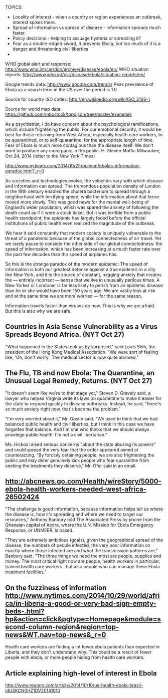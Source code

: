 TOPICS:
* Locality of interest - when a country or region experiences an outbreak, interest spikes there.
* Spread of information vs spread of disease - information spreads much faster.
* Policy decisions - helping to assuage hysteria or spreading it?
* Fear as a double-edged sword, it prevents Ebola, but too much of it is a danger and threatening civil liberties
* 


WHO global alert and response: http://www.who.int/csr/don/archive/disease/ebola/en/
WHO situation reports: http://www.who.int/csr/disease/ebola/situation-reports/en/

Google trends data: http://www.google.com/trends/
Peak prevalence of Ebola as a search term in the US over the period is 1.0

Source for country ISO codes: http://en.wikipedia.org/wiki/ISO_3166-1

Source for world map data: https://github.com/mbostock/topojson/tree/master/examples

As a psychiatrist, I do have concern about the psychological ramifications, which include frightening the public. For our emotional security, it would be best for those returning from West Africa, especially health care workers, to be quarantined, or to self-quarantine, for the appropriate length of time.
Fear of Ebola is much more contagious than the disease itself. We don't want to produce any more panic in the public.
H. Steven Moffic Milwaukee, Oct 24, 2014 (letter to the New York Times)

http://www.nytimes.com/2014/10/25/opinion/ebolas-information-paradox.html?_r=0

As societies and technologies evolve, the velocities vary with which disease and information can spread. The tremendous population density of London in the 19th century enabled the cholera bacterium to spread through a neighborhood with terrifying speed, while the information about that terror moved more slowly. This was good news for the mental well-being of England’s wider population, which was spared the anxiety of following the death count as if it were a stock ticker. But it was terrible from a public health standpoint; the epidemic had largely faded before the official institutions of public health even realized the magnitude of the outbreak.

We hear it said constantly that modern society is uniquely vulnerable to the threat of a pandemic because of the global connectedness of air travel. Yet we rarely pause to consider the other side of our global connectedness: the speed of information, which has been increasing at a much faster rate over the past few decades than the speed of airplanes has.

So this is the strange paradox of the modern epidemic: The speed of information is both our greatest defense against a true epidemic in a city like New York, and it is the source of constant, nagging anxiety that creates the — entirely incorrect — sense that we live in unusually perilous times. A New Yorker or Londoner is far less likely to perish from an epidemic disease than he or she would have been 150 years ago. We are vastly less at risk and at the same time we are more worried — for the same reason.

Information travels faster than viruses do now. This is why we are afraid. But this is also why we are safe.

Countries in Asia Sense Vulnerability as a Virus Spreads Beyond Africa. (NYT Oct 27)
----------------------------------------------------------------------
"What happened in the States took us by surprised," said Louis Shih, the president of the Hong Kong Medical Association. "We were sort of feeling like, 'Oh, don't worry.' The medical sector is now quite alarmed."

The Flu, TB and now Ebola: The Quarantine, an Unusual Legal Remedy, Returns. (NYT Oct 27)
----------------------------------------------------------------------
"It doesn't seem like we're to that stage yet," Steven D. Gravely said, a lawyer who helped Virginia write its laws on quarantine to make it easier for the state to respond quickly to disease outbreaks. Instead, he said, "there's so much anxiety right now, that's become the problem."

"I'm very worried about it," Mr. Gostin said. "We used to think that we had balanced public health and civil liberties, but I think in this case we have forgotten that balance. And I'm one who thinks that we should always privelege public health. I'm not a civil libertarian."

Ms. Hickox raised serious concerns "about the state abusing its powers" and could spread the very fear that the order appeared aimed at counteracting.
"By forcibly detaining people, we are also frightening the public and may deter genuinely sick people who fear quarantine from seeking the treatments they deserve," Mr. Ofer said in an email.

http://abcnews.go.com/Health/wireStory/5000-ebola-health-workers-needed-west-africa-26502424
----------------------------------------------------------------------
"The challenge is good information, because information helps tell us where the disease is, how it's spreading and where we need to target our resources," Anthony Banbury told The Associated Press by phone from the Ghanaian capital of Accra, where the U.N. Mission for Ebola Emergency Response, or UNMEER, is based.

"They are extremely ambitious (goals), given the geographical spread of the disease, the numbers of people infected, the very poor information on exactly where those infected are and what the transmission patterns are," Banbury said. "The three things we need the most are people, supplies and money. The most critical right now are people, health workers in particular, trained health care workers . but also people who can manage these Ebola treatment facilities."

On the fuzziness of information http://www.nytimes.com/2014/10/29/world/africa/in-liberia-a-good-or-very-bad-sign-empty-beds-.html?hp&action=click&pgtype=Homepage&module=second-column-region&region=top-news&WT.nav=top-news&_r=0
----------------------------------------------------------------------
Health care workers are finding a lot fewer ebola patients than expected in Liberia, and they don't understand why. This could be a result of fewer people with ebola, or more people hiding from health care workers.

Article explaining high-level of interest in Ebola
----------------------------------------------------------------------
http://www.reuters.com/article/2014/10/10/us-health-ebola-brazil-idUSKCN0HZ1DV20141010
